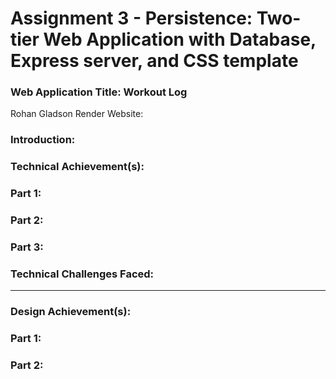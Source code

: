 Assignment 3 - Persistence: Two-tier Web Application with Database, Express server, and CSS template
===

### Web Application Title: Workout Log

Rohan Gladson Render Website: 

### Introduction:


### Technical Achievement(s):

### Part 1: 

### Part 2:  

### Part 3: 

### Technical Challenges Faced:

---

### Design Achievement(s): 

### Part 1:

### Part 2: